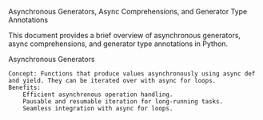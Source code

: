 Asynchronous Generators, Async Comprehensions, and Generator Type Annotations

This document provides a brief overview of asynchronous generators, async comprehensions, and generator type annotations in Python.

Asynchronous Generators

    Concept: Functions that produce values asynchronously using async def and yield. They can be iterated over with async for loops.
    Benefits:
        Efficient asynchronous operation handling.
        Pausable and resumable iteration for long-running tasks.
        Seamless integration with async for loops.
